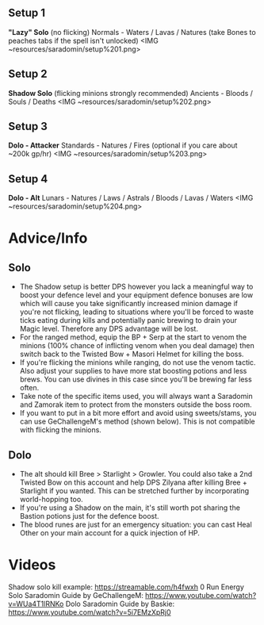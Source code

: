 ## Setup 1
**"Lazy" Solo** (no flicking)
Normals - Waters / Lavas / Natures (take Bones to peaches tabs if the spell isn't unlocked)
<IMG ~resources/saradomin/setup%201.png>

## Setup 2
**Shadow Solo** (flicking minions strongly recommended)
Ancients - Bloods / Souls / Deaths
<IMG ~resources/saradomin/setup%202.png>

## Setup 3
**Dolo - Attacker**
Standards - Natures / Fires (optional if you care about ~200k gp/hr)
<IMG ~resources/saradomin/setup%203.png>

## Setup 4
**Dolo - Alt**
Lunars - Natures / Laws / Astrals / Bloods / Lavas / Waters
<IMG ~resources/saradomin/setup%204.png>

# Advice/Info
## Solo
- The Shadow setup is better DPS however you lack a meaningful way to boost your defence level and your equipment defence bonuses are low which will cause you take significantly increased minion damage if you're not flicking, leading to situations where you'll be forced to waste ticks eating during kills and potentially panic brewing to drain your Magic level. Therefore any DPS advantage will be lost.
- For the ranged method, equip the BP + Serp at the start to venom the minions (100% chance of inflicting venom when you deal damage) then switch back to the Twisted Bow + Masori Helmet for killing the boss. 
- If you're flicking the minions while ranging, do not use the venom tactic. Also adjust your supplies to have more stat boosting potions and less brews. You can use divines in this case since you'll be brewing far less often.
- Take note of the specific items used, you will always want a Saradomin and Zamorak item to protect from the monsters outside the boss room.
- If you want to put in a bit more effort and avoid using sweets/stams, you can use GeChallengeM's method (shown below). This is not compatible with flicking the minions.

## Dolo
- The alt should kill Bree > Starlight > Growler. You could also take a 2nd Twisted Bow on this account and help DPS Zilyana after killing Bree + Starlight if you wanted. This can be stretched further by incorporating world-hopping too.
- If you're using a Shadow on the main, it's still worth pot sharing the Bastion potions just for the defence boost.
- The blood runes are just for an emergency situation: you can cast Heal Other on your main account for a quick injection of HP.

# Videos
Shadow solo kill example: https://streamable.com/h4fwxh
0 Run Energy Solo Saradomin Guide by GeChallengeM: https://www.youtube.com/watch?v=WUa4T1lRNKo
Dolo Saradomin Guide by Baskie: https://www.youtube.com/watch?v=5i7EMzXpRj0
